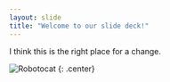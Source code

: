 ```yaml
---
layout: slide
title: "Welcome to our slide deck!"
---
```


I think this is the right place for a change.

![Robotocat](https://octodex.github.com/images/Robotocat.png)
{: .center}
